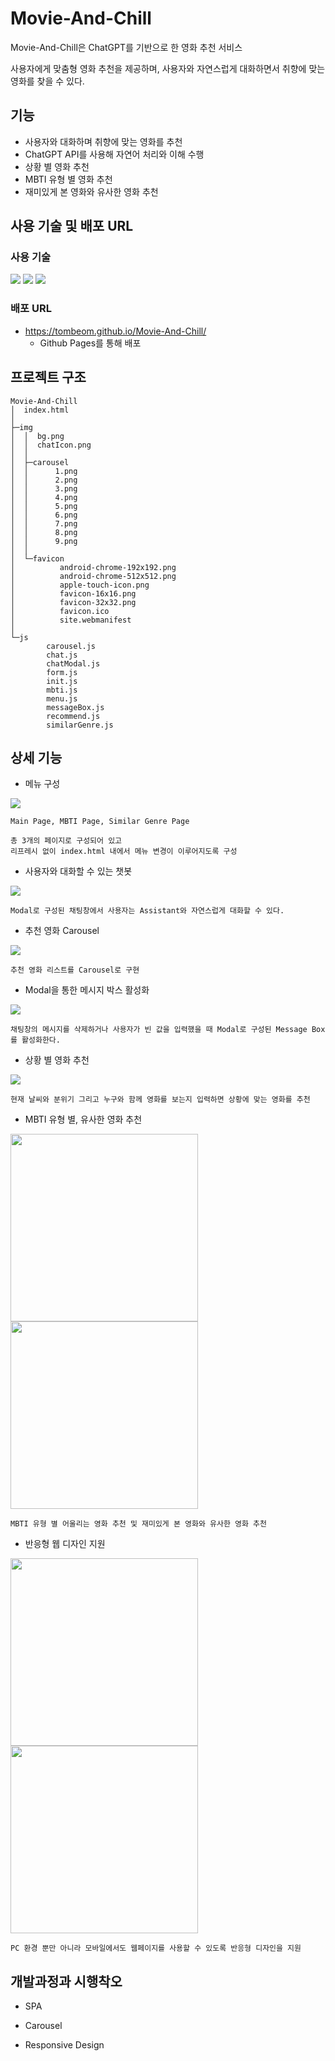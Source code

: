 # Movie-And-Chill

Movie-And-Chill은 ChatGPT를 기반으로 한 영화 추천 서비스

사용자에게 맞춤형 영화 추천을 제공하며, 사용자와 자연스럽게 대화하면서 취향에 맞는 영화를 찾을 수 있다.

## 기능

- 사용자와 대화하며 취향에 맞는 영화를 추천
- ChatGPT API를 사용해 자연어 처리와 이해 수행
- 상황 별 영화 추천
- MBTI 유형 별 영화 추천
- 재미있게 본 영화와 유사한 영화 추천

## 사용 기술 및 배포 URL

### 사용 기술

<div>
  <img src="https://img.shields.io/badge/HTML5-E34F26?style=flat-square&logo=html5&logoColor=white"/>
  <img src="https://img.shields.io/badge/Tailwind CSS-06B6D4?style=flat-square&logo=Tailwind CSS&logoColor=white"/>
  <img src="https://img.shields.io/badge/JavaScript-F7DF1E?style=flat-square&logo=javascript&logoColor=black"/>
<div>

### 배포 URL

- https://tombeom.github.io/Movie-And-Chill/
  - Github Pages를 통해 배포

## 프로젝트 구조

```
Movie-And-Chill
│  index.html
│
├─img
│  │  bg.png
│  │  chatIcon.png
│  │
│  ├─carousel
│  │      1.png
│  │      2.png
│  │      3.png
│  │      4.png
│  │      5.png
│  │      6.png
│  │      7.png
│  │      8.png
│  │      9.png
│  │
│  └─favicon
│          android-chrome-192x192.png
│          android-chrome-512x512.png
│          apple-touch-icon.png
│          favicon-16x16.png
│          favicon-32x32.png
│          favicon.ico
│          site.webmanifest
│
└─js
        carousel.js
        chat.js
        chatModal.js
        form.js
        init.js
        mbti.js
        menu.js
        messageBox.js
        recommend.js
        similarGenre.js
```

## 상세 기능

- 메뉴 구성
<img src="https://user-images.githubusercontent.com/90359639/245684472-064275b3-9521-4308-876f-810654299c42.gif"/>

```
Main Page, MBTI Page, Similar Genre Page

총 3개의 페이지로 구성되어 있고
리프레시 없이 index.html 내에서 메뉴 변경이 이루어지도록 구성
```

- 사용자와 대화할 수 있는 챗봇
<img src="https://user-images.githubusercontent.com/90359639/245684490-005382cd-4031-45ce-a433-a799d023af28.gif"/>

```
Modal로 구성된 채팅창에서 사용자는 Assistant와 자연스럽게 대화할 수 있다.
```

- 추천 영화 Carousel
<img src="https://user-images.githubusercontent.com/90359639/245684691-5dda4c89-67f1-4b95-9da1-3f8a7a3a43b1.gif"/>

```
추천 영화 리스트를 Carousel로 구현
```

- Modal을 통한 메시지 박스 활성화
<img src="https://user-images.githubusercontent.com/90359639/245684515-f5e7e5b4-ff8c-4081-9d38-b01f9d36df5e.gif"/>

```
채팅창의 메시지를 삭제하거나 사용자가 빈 값을 입력했을 때 Modal로 구성된 Message Box를 활성화한다.
```

- 상황 별 영화 추천
<img src="https://user-images.githubusercontent.com/90359639/245684591-0a10e1b7-97b7-4d32-8423-4dd5b4312851.gif"/>

```
현재 날씨와 분위기 그리고 누구와 함께 영화를 보는지 입력하면 상황에 맞는 영화를 추천
```

- MBTI 유형 별, 유사한 영화 추천
<div>
  <img width="300" src="https://user-images.githubusercontent.com/90359639/245685025-c85c59ef-69c1-4284-902d-5b406e9bf968.png"/>
  <img width="300" src="https://user-images.githubusercontent.com/90359639/245685035-031da89d-b644-44f4-9af8-8ae05429c053.png"/>
</div>

```
MBTI 유형 별 어울리는 영화 추천 및 재미있게 본 영화와 유사한 영화 추천
```

- 반응형 웹 디자인 지원
<div>
  <img width="300" src="https://user-images.githubusercontent.com/90359639/245685008-698b8a20-e99a-44a9-abab-8320a148d3bd.png"/>
  <img width="300" src="https://user-images.githubusercontent.com/90359639/245685016-03b17a56-3485-48db-ba1e-242406bb7a30.png"/>
</div>

```
PC 환경 뿐만 아니라 모바일에서도 웹페이지를 사용할 수 있도록 반응형 디자인을 지원
```

## 개발과정과 시행착오
- SPA


- Carousel


- Responsive Design

